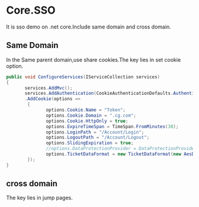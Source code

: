 # Core.SSO
It is sso demo on .net core.Include same domain and cross domain.

## Same Domain
In the Same parent domain,use share cookies.The key lies in set cookie option.

```c#
public void ConfigureServices(IServiceCollection services)
{
       services.AddMvc();
       services.AddAuthentication(CookieAuthenticationDefaults.AuthenticationScheme)
       .AddCookie(options =>
        {
               options.Cookie.Name = "Token";
               options.Cookie.Domain = ".cg.com";
               options.Cookie.HttpOnly = true;
               options.ExpireTimeSpan = TimeSpan.FromMinutes(30);
               options.LoginPath = "/Account/Login";
               options.LogoutPath = "/Account/Logout";
               options.SlidingExpiration = true;
               //options.DataProtectionProvider = DataProtectionProvider.Create(new DirectoryInfo(@"D:\sso\key"));
               options.TicketDataFormat = new TicketDataFormat(new AesDataProtector());
        });
}
```

## cross domain
The key lies in jump pages.
